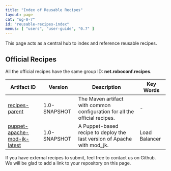 ```yaml
---
title: "Index of Reusable Recipes"
layout: page
cat: "ug-0-7"
id: "reusable-recipes-index"
menus: [ "users", "user-guide", "0.7" ]
---
```


This page acts as a central hub to index and reference reusable recipes.

## Official Recipes

All the official recipes have the same group ID: **net.roboconf.recipes**.

| Artifact ID | Version | Description | Key Words |
| ----------- | ------- | ----------- | --------- |
| [recipes-parent](https://github.com/roboconf-recipes/recipes-parent) | 1.0-SNAPSHOT | The Maven artifact with common configuration for all the official recipes. | - |
| [puppet-apache-mod-jk-latest](https://github.com/roboconf-recipes/puppet-apache-mod-jk-latest) | 1.0-SNAPSHOT | A Puppet-based recipe to deploy the last version of Apache with mod_jk. | Load Balancer |


If you have external recipes to submit, feel free to contact us on Github.  
We will be glad to add a link to your repository on this page.
